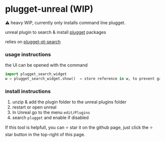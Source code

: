 # plugget-unreal (WIP)

⚠️ heavy WIP, currently only installs command line plugget.

unreal plugin to search &amp; install [plugget](https://github.com/hannesdelbeke/plugget) packages 

relies on [plugget-qt-search](https://github.com/hannesdelbeke/plugget-qt-search)

### usage instructions
the UI can be opened with the command 
```python
import plugget_search_widget
w = plugget_search_widget.show()  = store reference in w, to prevent garbage collection
```

### install instructions
1. unzip & add the plugin folder to the unreal plugins folder
2. restart or open unreal
3. In Unreal go to the menu `edit/Plugins`
4. search `plugget` and enable if disabled


If this tool is helpfull, you can ⭐ star it on the github page,
just click the ⭐ star button in the top-right of this page.
